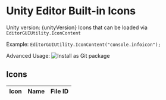 Unity Editor Built-in Icons
==============================
Unity version: {unityVersion}
Icons that can be loaded via `EditorGUIUtility.IconContent`

Example: `EditorGUIUtility.IconContent("console.infoicon");`

Advanced Usage: ![Install as Git package](https://github.com/Doppelkeks/UnityEditorIconScraper/wiki/Use-the-git-Package)

Icons
-------------

| Icon | Name | File ID |
|------|------|---------|
